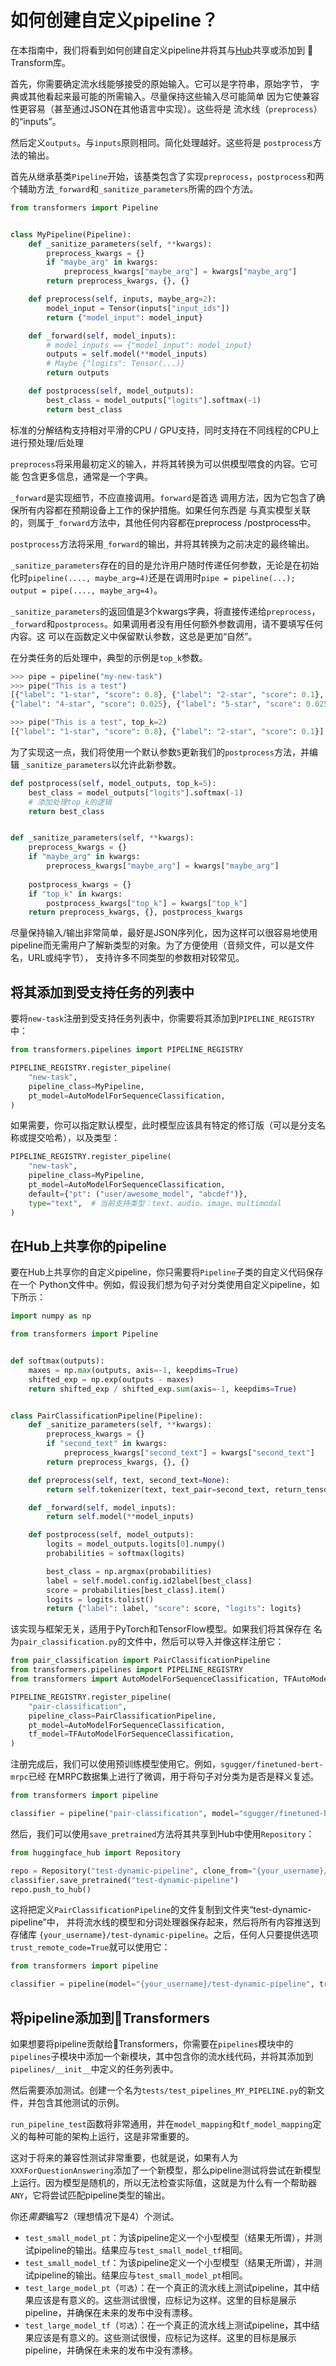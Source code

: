 <!--版权所有2020年The HuggingFace团队。 保留所有权利。

根据Apache许可证，版本2.0（“许可”）授权;除非你遵守许可，否则你不得使用此文件
许可证。 你可以在以下位置获取许可的副本

http://www.apache.org/licenses/LICENSE-2.0

除非适用法律要求或书面同意，否则在许可下分发的软件是根据
“原样” BASIS，不附带任何形式的保证或条件，无论是明示的还是暗示的。有关许可的条件

⚠️请注意，此文件采用Markdown格式，但包含专用于doc-builder（类似于MDX）的特定语法，可能无法

在你的Markdown查看器中正确渲染。-->

# 如何创建自定义pipeline？

在本指南中，我们将看到如何创建自定义pipeline并将其与[Hub](hf.co/models)共享或添加到
🤗 Transform库。

首先，你需要确定流水线能够接受的原始输入。它可以是字符串，原始字节，
字典或其他看起来最可能的所需输入。尽量保持这些输入尽可能简单
因为它使兼容性更容易（甚至通过JSON在其他语言中实现）。这些将是
流水线（`preprocess`）的“inputs”。

然后定义`outputs`。与`inputs`原则相同。简化处理越好。这些将是
`postprocess`方法的输出。

首先从继承基类`Pipeline`开始，该基类包含了实现`preprocess`，`postprocess`和两个辅助方法`_forward`和`_sanitize_parameters`所需的四个方法。

```Python
from transformers import Pipeline


class MyPipeline(Pipeline):
    def _sanitize_parameters(self, **kwargs):
        preprocess_kwargs = {}
        if "maybe_arg" in kwargs:
            preprocess_kwargs["maybe_arg"] = kwargs["maybe_arg"]
        return preprocess_kwargs, {}, {}

    def preprocess(self, inputs, maybe_arg=2):
        model_input = Tensor(inputs["input_ids"])
        return {"model_input": model_input}

    def _forward(self, model_inputs):
        # model_inputs == {"model_input": model_input}
        outputs = self.model(**model_inputs)
        # Maybe {"logits": Tensor(...)}
        return outputs

    def postprocess(self, model_outputs):
        best_class = model_outputs["logits"].softmax(-1)
        return best_class
```

标准的分解结构支持相对平滑的CPU / GPU支持，同时支持在不同线程的CPU上进行预处理/后处理

`preprocess`将采用最初定义的输入，并将其转换为可以供模型喂食的内容。它可能
包含更多信息，通常是一个字典。

`_forward`是实现细节，不应直接调用。`forward`是首选
调用方法，因为它包含了确保所有内容都在预期设备上工作的保护措施。如果任何东西是
与真实模型关联的，则属于`_forward`方法中，其他任何内容都在preprocess /postprocess中。

`postprocess`方法将采用`_forward`的输出，并将其转换为之前决定的最终输出。

`_sanitize_parameters`存在的目的是允许用户随时传递任何参数，无论是在初始化时`pipeline(...., maybe_arg=4)`还是在调用时`pipe = pipeline(...); output = pipe(...., maybe_arg=4)`。

`_sanitize_parameters`的返回值是3个kwargs字典，将直接传递给`preprocess`，`_forward`和`postprocess`。如果调用者没有用任何额外参数调用，请不要填写任何内容。这
可以在函数定义中保留默认参数，这总是更加“自然”。

在分类任务的后处理中，典型的示例是`top_k`参数。

```python
>>> pipe = pipeline("my-new-task")
>>> pipe("This is a test")
[{"label": "1-star", "score": 0.8}, {"label": "2-star", "score": 0.1}, {"label": "3-star", "score": 0.05}
{"label": "4-star", "score": 0.025}, {"label": "5-star", "score": 0.025}]

>>> pipe("This is a test", top_k=2)
[{"label": "1-star", "score": 0.8}, {"label": "2-star", "score": 0.1}]
```

为了实现这一点，我们将使用一个默认参数`5`更新我们的`postprocess`方法，并编辑
`_sanitize_parameters`以允许此新参数。

```python
def postprocess(self, model_outputs, top_k=5):
    best_class = model_outputs["logits"].softmax(-1)
    # 添加处理top_k的逻辑
    return best_class


def _sanitize_parameters(self, **kwargs):
    preprocess_kwargs = {}
    if "maybe_arg" in kwargs:
        preprocess_kwargs["maybe_arg"] = kwargs["maybe_arg"]
    
    postprocess_kwargs = {}
    if "top_k" in kwargs:
        postprocess_kwargs["top_k"] = kwargs["top_k"]
    return preprocess_kwargs, {}, postprocess_kwargs
```

尽量保持输入/输出非常简单，最好是JSON序列化，因为这样可以很容易地使用pipeline而无需用户了解新类型的对象。为了方便使用（音频文件，可以是文件名，URL或纯字节），
支持许多不同类型的参数相对较常见。



## 将其添加到受支持任务的列表中

要将`new-task`注册到受支持任务列表中，你需要将其添加到`PIPELINE_REGISTRY`中：

```python
from transformers.pipelines import PIPELINE_REGISTRY

PIPELINE_REGISTRY.register_pipeline(
    "new-task",
    pipeline_class=MyPipeline,
    pt_model=AutoModelForSequenceClassification,
)
```

如果需要，你可以指定默认模型，此时模型应该具有特定的修订版（可以是分支名称或提交哈希），以及类型：

```python
PIPELINE_REGISTRY.register_pipeline(
    "new-task",
    pipeline_class=MyPipeline,
    pt_model=AutoModelForSequenceClassification,
    default={"pt": ("user/awesome_model", "abcdef")},
    type="text",  # 当前支持类型：text、audio、image、multimodal
)
```

## 在Hub上共享你的pipeline

要在Hub上共享你的自定义pipeline，你只需要将`Pipeline`子类的自定义代码保存在一个
Python文件中。例如，假设我们想为句子对分类使用自定义pipeline，如下所示：

```py
import numpy as np

from transformers import Pipeline


def softmax(outputs):
    maxes = np.max(outputs, axis=-1, keepdims=True)
    shifted_exp = np.exp(outputs - maxes)
    return shifted_exp / shifted_exp.sum(axis=-1, keepdims=True)


class PairClassificationPipeline(Pipeline):
    def _sanitize_parameters(self, **kwargs):
        preprocess_kwargs = {}
        if "second_text" in kwargs:
            preprocess_kwargs["second_text"] = kwargs["second_text"]
        return preprocess_kwargs, {}, {}

    def preprocess(self, text, second_text=None):
        return self.tokenizer(text, text_pair=second_text, return_tensors=self.framework)

    def _forward(self, model_inputs):
        return self.model(**model_inputs)

    def postprocess(self, model_outputs):
        logits = model_outputs.logits[0].numpy()
        probabilities = softmax(logits)

        best_class = np.argmax(probabilities)
        label = self.model.config.id2label[best_class]
        score = probabilities[best_class].item()
        logits = logits.tolist()
        return {"label": label, "score": score, "logits": logits}
```

该实现与框架无关，适用于PyTorch和TensorFlow模型。如果我们将其保存在
名为`pair_classification.py`的文件中，然后可以导入并像这样注册它：

```py
from pair_classification import PairClassificationPipeline
from transformers.pipelines import PIPELINE_REGISTRY
from transformers import AutoModelForSequenceClassification, TFAutoModelForSequenceClassification

PIPELINE_REGISTRY.register_pipeline(
    "pair-classification",
    pipeline_class=PairClassificationPipeline,
    pt_model=AutoModelForSequenceClassification,
    tf_model=TFAutoModelForSequenceClassification,
)
```

注册完成后，我们可以使用预训练模型使用它。例如，`sgugger/finetuned-bert-mrpc`已经
在MRPC数据集上进行了微调，用于将句子对分类为是否是释义复述。

```py
from transformers import pipeline

classifier = pipeline("pair-classification", model="sgugger/finetuned-bert-mrpc")
```

然后，我们可以使用`save_pretrained`方法将其共享到Hub中使用`Repository`：

```py
from huggingface_hub import Repository

repo = Repository("test-dynamic-pipeline", clone_from="{your_username}/test-dynamic-pipeline")
classifier.save_pretrained("test-dynamic-pipeline")
repo.push_to_hub()
```

这将把定义`PairClassificationPipeline`的文件复制到文件夹“test-dynamic-pipeline”中，
并将流水线的模型和分词处理器保存起来，然后将所有内容推送到存储库
`{your_username}/test-dynamic-pipeline`。之后，任何人只要提供选项`trust_remote_code=True`就可以使用它：

```py
from transformers import pipeline

classifier = pipeline(model="{your_username}/test-dynamic-pipeline", trust_remote_code=True)
```

## 将pipeline添加到🤗Transformers

如果想要将pipeline贡献给🤗Transformers，你需要在`pipelines`模块中的`pipelines`子模块中添加一个新模块，其中包含你的流水线代码，并将其添加到`pipelines/__init__`中定义的任务列表中。

然后需要添加测试。创建一个名为`tests/test_pipelines_MY_PIPELINE.py`的新文件，并包含其他测试的示例。

`run_pipeline_test`函数将非常通用，并在`model_mapping`和`tf_model_mapping`定义的每种可能的架构上运行，这是非常重要的。

这对于将来的兼容性测试非常重要，也就是说，如果有人为
`XXXForQuestionAnswering`添加了一个新模型，那么pipeline测试将尝试在新模型上运行。因为模型是随机的，所以无法检查实际值，这就是为什么有一个帮助器`ANY`，它将尝试匹配pipeline类型的输出。

你还*需要*编写2（理想情况下是4）个测试。

- `test_small_model_pt`：为该pipeline定义一个小型模型（结果无所谓），并测试pipeline的输出。结果应与`test_small_model_tf`相同。
- `test_small_model_tf`：为该pipeline定义一个小型模型（结果无所谓），并测试pipeline的输出。结果应与`test_small_model_pt`相同。
- `test_large_model_pt`（`可选`）：在一个真正的流水线上测试pipeline，其中结果应该是有意义的。这些测试很慢，应标记为这样。这里的目标是展示pipeline，并确保在未来的发布中没有漂移。
- `test_large_model_tf`（`可选`）：在一个真正的流水线上测试pipeline，其中结果应该是有意义的。这些测试很慢，应标记为这样。这里的目标是展示pipeline，并确保在未来的发布中没有漂移。
